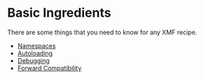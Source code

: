 # Basic Ingredients

There are some things that you need to know for any XMF recipe.

* [Namespaces](namespaces.md)
* [Autoloading](autoloading.md)
* [Debugging](debugging.md)
* [Forward Compatibility](forward-compatibility.md)

